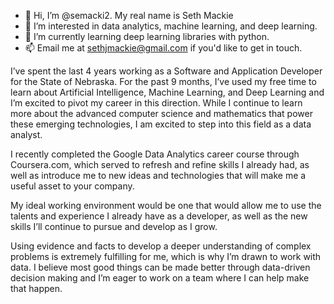 - 👋 Hi, I’m @semacki2. My real name is Seth Mackie
- 👀 I’m interested in data analytics, machine learning, and deep learning.
- 🌱 I’m currently learning deep learning libraries with python.
- 📫 Email me at sethjmackie@gmail.com if you'd like to get in touch.

I’ve spent the last 4 years working as a Software and Application Developer for the State of Nebraska. For the past 9 months, I’ve used my free time to learn about Artificial Intelligence, Machine Learning, and Deep Learning and I’m excited to pivot my career in this direction. While I continue to learn more about the advanced computer science and mathematics that power these emerging technologies, I am excited to step into this field as a data analyst.

I recently completed the Google Data Analytics career course through Coursera.com, which served to refresh and refine skills I already had, as well as introduce me to new ideas and technologies that will make me a useful asset to your company.

My ideal working environment would be one that would allow me to use the talents and experience I already have as a developer, as well as the new skills I’ll continue to pursue and develop as I grow.

Using evidence and facts to develop a deeper understanding of complex problems is extremely fulfilling for me, which is why I’m drawn to work with data. I believe most good things can be made better through data-driven decision making and I’m eager to work on a team where I can help make that happen.
